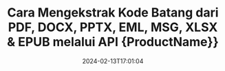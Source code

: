 ---
############################# Static ############################
layout: "auto-gen-parser"
date: 2024-02-13T17:01:04
draft: false
otherformats: 

############################# Head ############################
head_title: "Ekstrak Barcode dari Excel, Word, PDF & Dokumen Lain melalui Java API"
head_description: "GroupDocs.Parser for Java memungkinkan pengembang perangkat lunak mengekstrak Barcode dari PDF, MS Excel, Word, PowerPoint, Outlook, OneNote & dokumen lainnya di dalam Java Aplikasi."

############################# Header ############################
title: "Cara Mengekstrak Kode Batang dari PDF, DOCX, PPTX, EML, MSG, XLSX & EPUB melalui API {ProductName}}"
description: "GroupDocs.Parser for Java API memungkinkan pengembang perangkat lunak untuk mengekstrak Barcode dari PDF, Word (DOC, DOCX), Excel (XLS, XLSX), PowerPoint( PPT, { 330}), Outlook ( EML, MSG) & banyak Area Halaman dokumen lainnya."
bg_image: "https://cms.admin.containerize.com/templates/aspose/App_Themes/V3/images/bg/header1.png"
bg_overlay: false
button:
    enable: true
    icon: "fas fa-arrow-down"
    label: "Unduh Uji Coba Gratis"
    link: "https://downloads.groupdocs.com/parser/java"

############################# SubMenu ############################
submenu:
    enable: true

    left:
        img_alt: "GroupDocs.Parser for Java"
        image: "https://cms.admin.containerize.com/templates/groupdocs/images/product-logos/90x90-noborder/groupdocs-parser-java.png"
        product: "GroupDocs.Parser"
        platform: "Java"

    middle:
        button:

            # button loop
            - link: "https://apireference.groupdocs.com/parser/java"
              text: "Referensi API"

            # button loop
            - link: "https://github.com/groupdocs-parser"
              text: "Contoh Kode"

            # button loop
            - link: "https://products.groupdocs.app/parser/family"
              text: "Demo Langsung"

            # button loop
            - link: "https://purchase.groupdocs.com/pricing/parser/java"
              text: "Harga"

    right:
        link_download: "https://downloads.groupdocs.com/parser"
        link_learn: "https://docs.groupdocs.com/parser/java"
        link_buy: "https://purchase.groupdocs.com"

############################# About ############################
about:
    enable: true
    title: "Bagaimana cara Mengekstrak Kode Batang dari PPTM file Java API?"
    content: |
        Gambar barcode terdiri dari serangkaian garis hitam paralel dan ruang putih dengan lebar bervariasi yang dapat digunakan untuk menyandikan informasi ke dalam pola visual. Itu diperkenalkan pada 1970-an dan sekarang menjadi bagian universal dari bisnis komersial. GroupDocs.Parser for Java adalah API canggih yang memungkinkan pemrogram perangkat lunak membuat aplikasi untuk mengurai berbagai jenis dokumen dan mengekstrak teks, gambar, dan kode batang darinya. Itu sudah termasuk dukungan untuk beberapa jenis dokumen yang paling umum seperti PDF, Email, Ebooks, Microsoft Office format: Word (DOC, DOCX), PowerPoint (PPT, {330 }), format Excel (XLS, XLSX), Email (EML, MSG) dan banyak lagi. Java API telah menyertakan dukungan untuk beberapa fitur penting terkait penguraian dokumen dan ekstraksi data seperti ekstraksi teks biasa, ekstraksi teks terstruktur, ekstrak teks berformat markdown, ekstrak teks dari halaman atau area halaman tertentu, ekstrak kode batang dari dokumen, ekstrak metadata atau gambar dan banyak lagi.
        
        

############################# Steps ############################
steps:
    enable: true
    title_left: "Ekstrak kode batang dari PPTM di Java"
    content_left: |
        [GroupDocs.Parser for Java](/id/parser/java/) memudahkan pengembang Java untuk mengekstrak kode batang dari file PPTM dengan menerapkan beberapa langkah mudah.
        
        * Membuat instance objek [Parser](https://reference.groupdocs.com/net/parser/groupdocs.parser/parser) untuk dokumen awal;
        * Periksa apakah file tersebut mendukung ekstraksi kode batang;
        * Panggil metode [getBarcodes](https://reference.groupdocs.com/parser/java/com.groupdocs.parser/parser/#getBarcodes--) dan dapatkan kumpulan [PageBarcodeArea](https://reference.groupdocs.com/parser/java/com.groupdocs.parser.data/pagebarcodearea/) objek;
        * Iterasi melalui koleksi dan dapatkan nilai barcode.

    title_right: "Pelajari lebih lanjut tentang ekstraksi kode batang"
    content_right: |
        * <a href="https://docs.groupdocs.com/parser/java/extract-barcodes-from-document/">Cara mengekstrak barcode dari dokumen</a>
        * <a href="https://docs.groupdocs.com/parser/java/extract-barcodes-from-document-page/">Cara mengekstrak kode batang dari halaman dokumen</a>
        * <a href="https://docs.groupdocs.com/parser/java/extract-barcodes-from-document-page-area/">Cara mengekstrak barcode dari area halaman dokumen</a>
    
    code: |
     {{% parser/additional-styles %}}
     {{< parser/code-parser title="Cara mengekstrak kode batang dari file PPTM menggunakan kode contoh Java">}}

        ```java    
        // Ekstrak kode batang dari file PPTM menggunakan GroupDocs.Parser API
        // Buat instance kelas Parser
        try (Parser parser = new Parser(Constants.SamplePdfWithBarcodes)) {
            // // Periksa apakah file mendukung ekstraksi kode batang
            if (!parser.getFeatures().isBarcodes()) {
                System.out.println("File tidak mendukung ekstraksi kode batang.");
                return;
            }

            // {steps.code.scan}
            Iterable<PageBarcodeArea> barcodes = parser.getBarcodes();

            // Ulangi kode batang
            for (PageBarcodeArea barcode : barcodes) {
                // Cetak indeks halaman
                System.out.println("Page: " + barcode.getPage().getIndex());
                // Cetak nilai barcode
                System.out.println("Value: " + barcode.getValue());
            }
        }
        ```
     {{< /parser/code-parser >}}

############################# More ############################
more:
    enable: true
    title_left: "Persyaratan sistem"
    content_left: |
        GroupDocs.Parser for Java API didukung di semua platform dan sistem operasi utama. Sebelum menjalankan kode di bawah ini, harap pastikan bahwa Anda telah menginstal prasyarat berikut di sistem Anda.
        
        * Sistem Operasi: Microsoft Windows, Linux, MacOS
        * Lingkungan Pengembangan: NetBeans, Intellij IDEA, Eclipse, etc.
        * Kerangka kerja
        * Unduh versi terbaru GroupDocs.Parser for Java dari [Maven](https://repository.groupdocs.com/webapp/#/artifacts/browse/tree/General/repo/com/groupdocs/groupdocs-parser)

    title_right: "Mengapa Menggunakan GroupDocs.Parser for Java"
    content_right: |
        * Dukungan ekstraksi teks biasa dari dokumen yang didukung    
        * Penguraian dokumen melalui templat yang ditentukan pengguna    
        * Sepenuhnya mendukung ekstraksi teks terstruktur    
        * Pencarian teks melalui kata kunci serta ekspresi reguler    
        * Ekstrak teks yang diformat, metadata, gambar, wadah, dan lampiran    
        * Ekstrak daftar isi untuk beberapa format dokumen yang didukung    
        * Mengurai data formulir dari PDF dokumen    
        * Ekstrak hyperlink dari dokumen   

############################# Demos ############################
demos:
    enable: true
    title: "Demo Langsung - Ekstrak kode batang dari PPTM Online"
    content: |
       Ekstrak kode batang dari file PPTM sekarang juga dengan mengunjungi situs web [GroupDocs.Parser Demo Langsung](https://products.groupdocs.app/parser/barcodes/pptm).
       Demo langsung memiliki manfaat berikut.
        
############################# About Formats ############################
about_formats:
    enable: true

############################# More Formats ############################
more_formats:
    enable: true
    title: "Ekstrak Barcode Dari Format Dokumen Lain"
    content: |
        Java API penguraian dokumen & kode batang untuk format file dan gambar. Ekstrak data untuk beberapa format file populer seperti yang dinyatakan di bawah ini.

############################# Back to top ###############################
back_to_top:
    enable: true
---